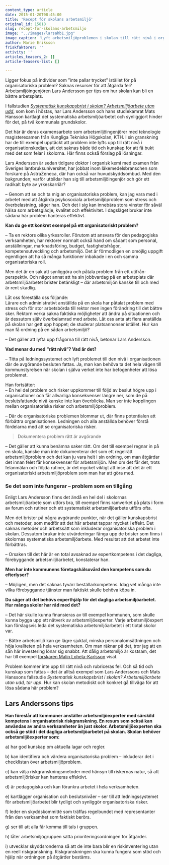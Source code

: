 ```yaml
---
content_type: article
date: 2015-01-20T08:45:00
title: 'Recept för skolans arbetsmiljö'
original_id: 15818
slug: recept-for-skolans-arbetsmiljo
image: "../images/larsahb1.jpg"
image_caption: 'Lyft arbetsmiljöproblemen i skolan till rätt nivå i organisationen - där besluten fattas. Det säger arbetsmiljöingenjören Lars Andersson. '
author: Marie Eriksson
friskfaktorer: ''
activity: ''
articles_teasers_2: []
article-teasers-list: []

---
```


Ligger fokus på individer som ”inte pallar trycket” istället för på organisatoriska problem? Saknas resurser för att åtgärda fel? Arbetsmiljöingenjören Lars Andersson ger tips om hur skolan kan bli en bättre arbetsplats.

I fallstudien [_Systematisk kunskapsbrist i skolan? Arbetsmiljöarbete utan udd_](https://www.diva-portal.org/smash/get/diva2:750839/FULLTEXT01.pdf "Fallstudie"), som kom i höstas, har Lars Andersson och hans studiekamrat Mats Hansson kartlagt det systematiska arbetsmiljöarbetet och synliggjort hinder för det, på två kommunala grundskolor.

Det här är deras examensarbete som arbetsmiljöingenjörer med teknologie magisterexamen från Kungliga Tekniska Högskolan, KTH. I sin granskning har de till exempel upptäckt att problem inte lyfts upp till rätt nivå i organisationskedjan, att det saknas både tid och kunskap för att få bukt med det som felar i skolorna. Här finns också förslag på lösningar.

Lars Andersson är sedan tidigare doktor i organisk kemi med examen från Sveriges lantbruksuniversitet, har jobbat inom läkemedelsbranschen som forskare på AstraZeneca, där han också var huvudskyddsombud. Med den bakgrunden; varför utbildar han sig till arbetsmiljöingenjör och gör ett radikalt byte av yrkeskarriär?

– Genom att se och ta mig an organisatoriska problem, kan jag vara med i arbetet med att åtgärda psykosociala arbetsmiljöproblem som stress och överbelastning, säger han. Och det i sig kan innebära stora vinster för såväl hälsa som arbetsglädje, kvalitet och effektivitet. I dagsläget brukar inte sådana här problem hanteras effektivt.

**Kan du ge ett konkret exempel på ett organisatoriskt problem?**

– Ta en rektors olika yrkesroller. Förutom att ansvara för den pedagogiska verksamheten, har rektorer normalt också hand om sådant som personal, anställningar, marknadsföring, budget, fastighetsfrågor, kompetensutveckling och arbetsmiljö. Det är förmodligen en omöjlig uppgift egentligen att ha så många funktioner inbakade i en och samma organisatoriska roll.

Men det är en sak att synliggöra och påtala problem från ett utifrån-perspektiv. Och något annat att ha sin jobbvardag på en arbetsplats där arbetsmiljöarbetet brister betänkligt – där arbetsmiljön kanske till och med är rent skadlig.

Låt oss föreställa oss följande:  
Lärare och administrativt anställda på en skola har påtalat problem med stress och för stor arbetsbörda till rektor men ingen förändring till det bättre sker. Rektorn verka sakna faktiska möjligheter att ändra på situationen och är dessutom själv överbelamrad med arbete. Låt oss anta att flera anställda på skolan har gett upp hoppet; de studerar platsannonser istället. Hur kan man få ordning på en sådan arbetsmiljö?

– Det gäller att lyfta upp frågorna till rätt nivå, betonar Lars Andersson.

**Vad menar du med “rätt nivå”? Vad är det?**

– Titta på ledningssystemet och lyft problemet till den nivå i organisationen där de avgörande besluten fattas. Ja, man kan behöva ta det hela vägen till kommunstyrelsen när skolan i själva verket inte har befogenheter att lösa problemet.

Han fortsätter:  
– En hel del problem och risker uppkommer till följd av beslut högre upp i organisationer och får allvarliga konsekvenser längre ner, som de på beslutsfattande nivå kanske inte kan överblicka. Man ser inte kopplingen mellan organisatoriska risker och arbetsmiljöproblem.

– Där de organisatoriska problemen blommar ut, där finns potentialen att förbättra organisationen. Ledningen och alla anställda behöver förstå fördelarna med att se organisatoriska risker.

> Dokumentera problem rätt är avgörande

– Det gäller att kunna benämna saker rätt. Om det till exempel regnar in på en skola, kanske man inte dokumenterar det som ett regelrätt arbetsmiljöproblem och det kan ju vara helt i sin ordning, om man åtgärdar det innan felet får konsekvenser för arbetsmiljön. Men om det får det, trots felanmälan och följda rutiner, är det mycket viktigt att inse att det är ett organisatoriskt arbetsmiljöproblem som man har att göra med.

### Se det som inte fungerar – problem som en tillgång

Enligt Lars Andersson finns det ändå en hel del i skolornas arbetsmiljöarbete som utförs bra, till exempel finns ramverket på plats i form av forum och rutiner och ett systematiskt arbetsmiljöarbete utförs ofta.

Men det brister på några avgörande punkter, när det gäller kunskapsbrist och metoder, som medför att det här arbetet tappar mycket i effekt. Det saknas metoder och arbetssätt som inkluderar organisatoriska problem i skolan. Dessutom brukar inte utvärderingar fånga upp de brister som finns i skolornas systematiska arbetsmiljöarbete. Med resultat att det arbetet inte förbättras.

– Orsaken till det här är en total avsaknad av expertkompetens i det dagliga, förebyggande arbetsmiljöarbetet, konstaterar han.

**Men har inte kommunens företagshälsovård den kompetens som du efterlyser?**

– Möjligen, men det saknas tyvärr beställarkompetens. Idag vet många inte vilka förebyggande tjänster man faktiskt skulle behöva köpa in.

**Du säger att det behövs experthjälp för det dagliga arbetsmiljöarbetet. Hur många skolor har råd med det?**

– Det här skulle kunna finansieras av till exempel kommunen, som skulle kunna bygga upp ett nätverk av arbetsmiljöexperter. Varje arbetsmiljöexpert kan förslagsvis leda det systematiska arbetsmiljöarbetet i ett tiotal skolor var.

– Bättre arbetsmiljö kan ge lägre sjuktal, minska personalomsättningen och höja kvaliteten på hela verksamheten. Om man räknar på det, tror jag att en sån här investering lönar sig snabbt. Att dålig arbetsmiljö är kostsam, det har till exempel [forskaren Malin Lohela-Karlsson](https://www.suntarbetsliv.se/forskning/systematiskt-arbetsmiljoarbete/tjana-pengar-pa/) visat.

Problem kommer inte upp till rätt nivå och rubriceras fel. Och så tid och kunskap som fattas – det är alltså exempel som Lars Anderssons och Mats Hanssons fallstudie _Systematisk kunskapsbrist i skolan? Arbetsmiljöarbete utan udd, tar upp_. Hur kan skolan metodiskt och konkret gå tillväga för att lösa sådana här problem?

Lars Anderssons tips
--------------------

**Han föreslår att kommuner anställer arbetsmiljöexperter med särskild kompetens i organisatorisk riskgranskning. En resurs som också kan användas av andra verksamheter än just skolor. Arbetsmiljöexperten ska också ge stöd i det dagliga arbetsmiljöarbetet på skolan. Skolan behöver arbetsmiljöexperter som:**

a) har god kunskap om aktuella lagar och regler.

b) kan identifiera och värdera organisatoriska problem – inkluderar det i checklistan över arbetsmiljöproblem.

c) kan välja riskgranskningsmetoder med hänsyn till riskernas natur, så att arbetsmiljörisker kan hanteras effektivt.

d) är pedagogiska och kan förankra arbetet i hela verksamheten.

e) kartlägger organisation och beslutsnivåer – ser till att ledningssystemet för arbetsmiljöarbetet blir tydligt och synliggör organisatoriska risker.

f) leder en skyddskommitté som träffas regelbundet med representanter från den verksamhet som faktiskt berörs.

g) ser till att alla får komma till tals i gruppen.

h) låter arbetsmiljögruppen sätta prioriteringsordningen för åtgärder.

i) utvecklar skyddsronderna så att de inte bara blir en riskinventering utan en reell riskgranskning. Riskgranskningen ska kunna fungera som stöd och hjälp när ordningen på åtgärder bestäms.


